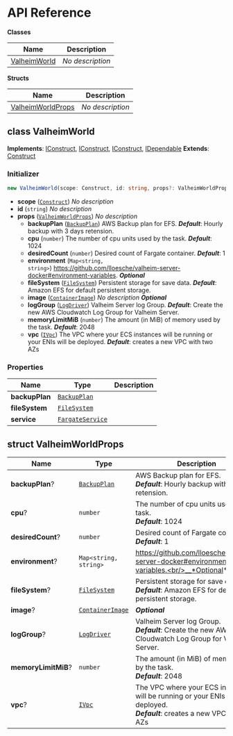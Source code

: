 # API Reference

**Classes**

Name|Description
----|-----------
[ValheimWorld](#cdk-valheim-valheimworld)|*No description*


**Structs**

Name|Description
----|-----------
[ValheimWorldProps](#cdk-valheim-valheimworldprops)|*No description*



## class ValheimWorld  <a id="cdk-valheim-valheimworld"></a>



__Implements__: [IConstruct](#constructs-iconstruct), [IConstruct](#aws-cdk-core-iconstruct), [IConstruct](#constructs-iconstruct), [IDependable](#aws-cdk-core-idependable)
__Extends__: [Construct](#aws-cdk-core-construct)

### Initializer




```ts
new ValheimWorld(scope: Construct, id: string, props?: ValheimWorldProps)
```

* **scope** (<code>[Construct](#aws-cdk-core-construct)</code>)  *No description*
* **id** (<code>string</code>)  *No description*
* **props** (<code>[ValheimWorldProps](#cdk-valheim-valheimworldprops)</code>)  *No description*
  * **backupPlan** (<code>[BackupPlan](#aws-cdk-aws-backup-backupplan)</code>)  AWS Backup plan for EFS. __*Default*__: Hourly backup with 3 days retension.
  * **cpu** (<code>number</code>)  The number of cpu units used by the task. __*Default*__: 1024
  * **desiredCount** (<code>number</code>)  Desired count of Fargate container. __*Default*__: 1
  * **environment** (<code>Map<string, string></code>)  https://github.com/lloesche/valheim-server-docker#environment-variables. __*Optional*__
  * **fileSystem** (<code>[FileSystem](#aws-cdk-aws-efs-filesystem)</code>)  Persistent storage for save data. __*Default*__: Amazon EFS for default persistent storage.
  * **image** (<code>[ContainerImage](#aws-cdk-aws-ecs-containerimage)</code>)  *No description* __*Optional*__
  * **logGroup** (<code>[LogDriver](#aws-cdk-aws-ecs-logdriver)</code>)  Valheim Server log Group. __*Default*__: Create the new AWS Cloudwatch Log Group for Valheim Server.
  * **memoryLimitMiB** (<code>number</code>)  The amount (in MiB) of memory used by the task. __*Default*__: 2048
  * **vpc** (<code>[IVpc](#aws-cdk-aws-ec2-ivpc)</code>)  The VPC where your ECS instances will be running or your ENIs will be deployed. __*Default*__: creates a new VPC with two AZs



### Properties


Name | Type | Description 
-----|------|-------------
**backupPlan** | <code>[BackupPlan](#aws-cdk-aws-backup-backupplan)</code> | <span></span>
**fileSystem** | <code>[FileSystem](#aws-cdk-aws-efs-filesystem)</code> | <span></span>
**service** | <code>[FargateService](#aws-cdk-aws-ecs-fargateservice)</code> | <span></span>



## struct ValheimWorldProps  <a id="cdk-valheim-valheimworldprops"></a>






Name | Type | Description 
-----|------|-------------
**backupPlan**? | <code>[BackupPlan](#aws-cdk-aws-backup-backupplan)</code> | AWS Backup plan for EFS.<br/>__*Default*__: Hourly backup with 3 days retension.
**cpu**? | <code>number</code> | The number of cpu units used by the task.<br/>__*Default*__: 1024
**desiredCount**? | <code>number</code> | Desired count of Fargate container.<br/>__*Default*__: 1
**environment**? | <code>Map<string, string></code> | https://github.com/lloesche/valheim-server-docker#environment-variables.<br/>__*Optional*__
**fileSystem**? | <code>[FileSystem](#aws-cdk-aws-efs-filesystem)</code> | Persistent storage for save data.<br/>__*Default*__: Amazon EFS for default persistent storage.
**image**? | <code>[ContainerImage](#aws-cdk-aws-ecs-containerimage)</code> | __*Optional*__
**logGroup**? | <code>[LogDriver](#aws-cdk-aws-ecs-logdriver)</code> | Valheim Server log Group.<br/>__*Default*__: Create the new AWS Cloudwatch Log Group for Valheim Server.
**memoryLimitMiB**? | <code>number</code> | The amount (in MiB) of memory used by the task.<br/>__*Default*__: 2048
**vpc**? | <code>[IVpc](#aws-cdk-aws-ec2-ivpc)</code> | The VPC where your ECS instances will be running or your ENIs will be deployed.<br/>__*Default*__: creates a new VPC with two AZs



